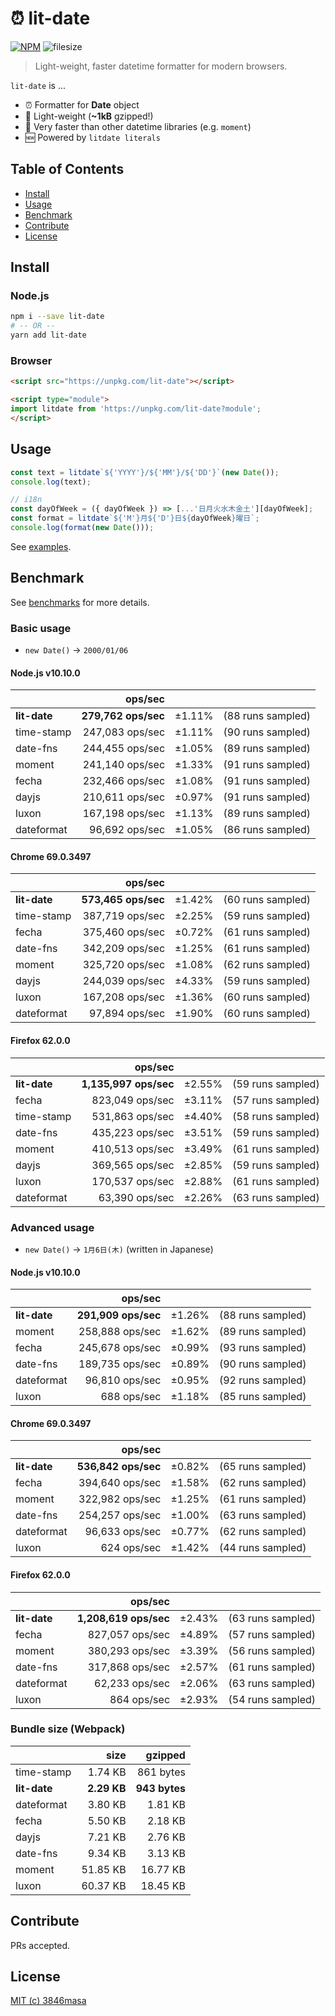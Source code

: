 # ⏰ lit-date

[![NPM](https://nodei.co/npm/lit-date.png?mini=true)](https://nodei.co/npm/lit-date/)
![filesize](https://img.badgesize.io/https://unpkg.com/lit-date.svg?compression=gzip&style=flat-square)

> Light-weight, faster datetime formatter for modern browsers.

`lit-date` is ...

- ⏰ Formatter for **Date** object
- 👼 Light-weight (**~1kB** gzipped!)
- 🦄 Very faster than other datetime libraries (e.g. `moment`)
- 🆕 Powered by `litdate literals`

## Table of Contents

- [Install](#install)
- [Usage](#usage)
- [Benchmark](#benchmark)
- [Contribute](#contribute)
- [License](#license)

## Install

### Node.js

```bash
npm i --save lit-date
# -- OR --
yarn add lit-date
```

### Browser

```html
<script src="https://unpkg.com/lit-date"></script>
```

```html
<script type="module">
import litdate from 'https://unpkg.com/lit-date?module';
</script>
```

## Usage

```js
const text = litdate`${'YYYY'}/${'MM'}/${'DD'}`(new Date());
console.log(text);
```

```js
// i18n
const dayOfWeek = ({ dayOfWeek }) => [...'日月火水木金土'][dayOfWeek];
const format = litdate`${'M'}月${'D'}日${dayOfWeek}曜日`;
console.log(format(new Date()));
```

See [examples](https://github.com/3846masa/lit-date/tree/master/examples).

## Benchmark

See [benchmarks](https://github.com/3846masa/lit-date/tree/master/benchmarks) for more details.

### Basic usage

- `new Date()` -> `2000/01/06`

#### Node.js v10.10.0

|              |             ops/sec |        |                   |
| :----------- | ------------------: | -----: | ----------------: |
| **lit-date** | **279,762 ops/sec** | ±1.11% | (88 runs sampled) |
| time-stamp   |     247,083 ops/sec | ±1.11% | (90 runs sampled) |
| date-fns     |     244,455 ops/sec | ±1.05% | (89 runs sampled) |
| moment       |     241,140 ops/sec | ±1.33% | (91 runs sampled) |
| fecha        |     232,466 ops/sec | ±1.08% | (91 runs sampled) |
| dayjs        |     210,611 ops/sec | ±0.97% | (91 runs sampled) |
| luxon        |     167,198 ops/sec | ±1.13% | (89 runs sampled) |
| dateformat   |      96,692 ops/sec | ±1.05% | (86 runs sampled) |

#### Chrome 69.0.3497

|              |             ops/sec |        |                   |
| :----------- | ------------------: | -----: | ----------------: |
| **lit-date** | **573,465 ops/sec** | ±1.42% | (60 runs sampled) |
| time-stamp   |     387,719 ops/sec | ±2.25% | (59 runs sampled) |
| fecha        |     375,460 ops/sec | ±0.72% | (61 runs sampled) |
| date-fns     |     342,209 ops/sec | ±1.25% | (61 runs sampled) |
| moment       |     325,720 ops/sec | ±1.08% | (62 runs sampled) |
| dayjs        |     244,039 ops/sec | ±4.33% | (59 runs sampled) |
| luxon        |     167,208 ops/sec | ±1.36% | (60 runs sampled) |
| dateformat   |      97,894 ops/sec | ±1.90% | (60 runs sampled) |

#### Firefox 62.0.0

|              |               ops/sec |        |                   |
| :----------- | --------------------: | -----: | ----------------: |
| **lit-date** | **1,135,997 ops/sec** | ±2.55% | (59 runs sampled) |
| fecha        |       823,049 ops/sec | ±3.11% | (57 runs sampled) |
| time-stamp   |       531,863 ops/sec | ±4.40% | (58 runs sampled) |
| date-fns     |       435,223 ops/sec | ±3.51% | (59 runs sampled) |
| moment       |       410,513 ops/sec | ±3.49% | (61 runs sampled) |
| dayjs        |       369,565 ops/sec | ±2.85% | (59 runs sampled) |
| luxon        |       170,537 ops/sec | ±2.88% | (61 runs sampled) |
| dateformat   |        63,390 ops/sec | ±2.26% | (63 runs sampled) |

### Advanced usage

- `new Date()` -> `1月6日(木)` (written in Japanese)

#### Node.js v10.10.0

|              |             ops/sec |        |                   |
| :----------- | ------------------: | -----: | ----------------: |
| **lit-date** | **291,909 ops/sec** | ±1.26% | (88 runs sampled) |
| moment       |     258,888 ops/sec | ±1.62% | (89 runs sampled) |
| fecha        |     245,678 ops/sec | ±0.99% | (93 runs sampled) |
| date-fns     |     189,735 ops/sec | ±0.89% | (90 runs sampled) |
| dateformat   |      96,810 ops/sec | ±0.95% | (92 runs sampled) |
| luxon        |         688 ops/sec | ±1.18% | (85 runs sampled) |

#### Chrome 69.0.3497

|              |             ops/sec |        |                   |
| :----------- | ------------------: | -----: | ----------------: |
| **lit-date** | **536,842 ops/sec** | ±0.82% | (65 runs sampled) |
| fecha        |     394,640 ops/sec | ±1.58% | (62 runs sampled) |
| moment       |     322,982 ops/sec | ±1.25% | (61 runs sampled) |
| date-fns     |     254,257 ops/sec | ±1.00% | (63 runs sampled) |
| dateformat   |      96,633 ops/sec | ±0.77% | (62 runs sampled) |
| luxon        |         624 ops/sec | ±1.42% | (44 runs sampled) |

#### Firefox 62.0.0

|              |               ops/sec |        |                   |
| :----------- | --------------------: | -----: | ----------------: |
| **lit-date** | **1,208,619 ops/sec** | ±2.43% | (63 runs sampled) |
| fecha        |       827,057 ops/sec | ±4.89% | (57 runs sampled) |
| moment       |       380,293 ops/sec | ±3.39% | (56 runs sampled) |
| date-fns     |       317,868 ops/sec | ±2.57% | (61 runs sampled) |
| dateformat   |        62,233 ops/sec | ±2.06% | (63 runs sampled) |
| luxon        |           864 ops/sec | ±2.93% | (54 runs sampled) |

### Bundle size (Webpack)

|              |        size |       gzipped |
| :----------- | ----------: | ------------: |
| time-stamp   |     1.74 KB |     861 bytes |
| **lit-date** | **2.29 KB** | **943 bytes** |
| dateformat   |     3.80 KB |       1.81 KB |
| fecha        |     5.50 KB |       2.18 KB |
| dayjs        |     7.21 KB |       2.76 KB |
| date-fns     |     9.34 KB |       3.13 KB |
| moment       |    51.85 KB |      16.77 KB |
| luxon        |    60.37 KB |      18.45 KB |

## Contribute

PRs accepted.

## License

[MIT (c) 3846masa](https://github.com/3846masa/lit-date/blob/master/LICENSE)
